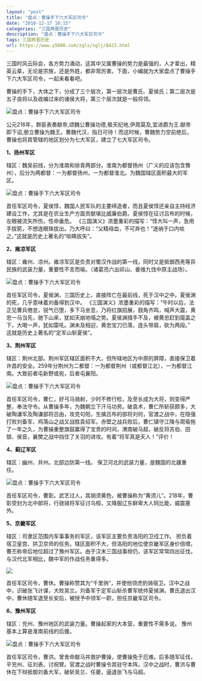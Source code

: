 ```yaml
---
layout: "post"
title: "盘点：曹操手下六大军区司令"
date: "2018-12-17 16:15"
categories: "三国两晋历史"
description: "盘点：曹操手下六大军区司令"
tags: 三国两晋历史
url: https://www.y5000.com/zgls/sglj/8423.html
---
```






三国时风云际会，各方势力涌动，这其中又属曹操的势力是最强的，人才辈出，精英云辈，无论是宗族，还是外姓，都非常厉害。下面，小编就为大家盘点了曹操手下六大军区司令，一起来看看吧。

曹操的手下，大体之下，分成了三个层次，第一层次是曹氏、夏侯氏；第二层次是五子良将以及收编过来的诸侯大将，第三个层次就是一般将领。

![盘点：曹操手下六大军区司令](/uploads/allimg/161227/6-16122G32952F9.JPG)

公元216年，群臣表奏献帝,颂魏公曹操功德,极天纪地,伊周莫及,宜进爵为王.献帝即下诏,册立曹操为魏王。曹魏代汉，指日可待！而这时候，曹魏势力空前绝后，曹操也将其管辖的地区划分为七大军区，建立了七大军区司令。

**1、扬州军区**

辖区：魏吴前线，分为淮南和徐青两部分。淮南为都督扬州（广义的应该包含豫州），后分为两都督：一为都督扬州，一为都督淮北。为魏国辖区面积最大的军区。

![盘点：曹操手下六大军区司令](/uploads/allimg/161227/6-16122G33006248.JPG)

首任军区司令，夏侯惇，魏国人民军队的主要缔造者，而且夏侯惇还亲自主持经济建设工作，尤其是在农业生产方面贡献堪比威廉伯爵。夏侯惇在征讨吕布的时候，左眼被流矢所伤，性命垂危。
《三国演义》浓墨重彩的描写：“惇大叫一声，急用手拔箭，不想连眼珠拔出。乃大呼曰：“父精母血，不可弃也！”遂纳于口内啖之。”这就是历史上著名的“啖睛拔矢”。

**2、雍凉军区**

辖区：雍州、凉州。雍凉军区是负责对蜀汉作战的第一线，同时又是抵御西羌等异民族的武装力量，重要性不言而喻。（诸葛亮六出祁山、姜维九伐中原主战场）。

![盘点：曹操手下六大军区司令](/uploads/allimg/161227/6-16122G33022D1.JPG)

首任军区司令，夏侯渊，三国历史上，直接阵亡在最前线，死于汉中之中。夏侯渊的死，几乎意味着刘备得到汉中。
《三国演义》浓墨重彩的描写：“午时以后，法正见曹兵倦怠，锐气已堕，多下马坐息，乃将红旗招展，鼓角齐鸣，喊声大震，黄忠一马当先，驰下山来，犹如天崩地塌之势。夏侯渊措手不及，被黄忠赶到麾盖之下，大喝一声，犹如雷吼。渊未及相迎，黄忠宝刀已落，连头带肩，砍为两段。”
这就是历史上著名的“定军山斩夏侯”。

**3、荆州军区**

辖区：荆州北部。荆州军区辖区面积不大，但所辖地区为中原的屏障，直接保卫着许昌的安全。259年分荆州为二都督：一为都督荆州（或都督江北），一为都督江南。大致前者屯新野或宛，后者屯襄阳。

![盘点：曹操手下六大军区司令](/uploads/allimg/161227/6-16122G3304I34.JPG)

首任军区司令，曹仁，好弓马骑射，少时不修行检，及至长成为大将，则变得严整，奉法守令。从曹操多年，为魏朝立下汗马功劳。破袁术，曹仁所斩获颇多，大破陶谦军及陶谦部将吕由，攻克句阳，生擒吕布的部将刘何，官渡之战中，在隐强打败刘备军、鸡落山之战又战胜袁绍军。赤壁之战兵败后，曹仁镇守江陵与周瑜拖了一年之久，为曹操重整旗鼓赢得了宝贵的时间，渭南破马超，破反将苏伯、田银、侯音，襄樊之战中挡住了关羽的进攻。有着“将军真是天人！”评价！

**4、蓟辽军区**

辖区：幽州、并州。北部边防第一线。 保卫河北的武装力量，是魏国的北疆重任。

![盘点：曹操手下六大军区司令](/uploads/allimg/161227/6-16122G331032C.JPG)

首任军区司令，曹彰。武艺过人，其胡须黄色，被曹操称为“黄须儿”。218年，曹彰受封为北中郎将，行骁骑将军征讨乌桓，又降服辽东鲜卑大人轲比能，威震塞外。

**5、京畿军区**

辖区：司隶区范围内军事事务的军区，该军区主要负责洛阳的卫戍工作。
担负着宿卫皇宫、拱卫京师的任务。辖区面积不大，但洛阳的地位使京畿军区身价倍增。曹丕称帝后地位超过了豫州军区。由于汉末三国战事频仍，该军区常常四出征伐，与汉代北军相比，魏中军的作战任务重得多。

![](/uploads/allimg/161227/6-16122G331192U.JPG)

首任军区司令，曹休。曹操称赞其为“千里驹”，并使他领虎豹骑宿卫。汉中之战中，识破张飞计谋，大败吴兰。刘备军于定军山斩杀曹军统帅夏侯渊，曹氏退出汉中，曹休随军退至长安后，被授予中领军一职，担任京畿军区司令。

**6、豫州军区**

辖区：兖州、豫州地区的武装力量。曹操起家的大本营，重要性不需多说。 豫州基本上算是淮南前线的后援。

![盘点：曹操手下六大军区司令](/uploads/allimg/161227/6-16122G33131Q7.JPG)

首任军区司令，曹洪。曾舍命献马并救护曹操，使曹操免于厄难。后多随军征伐，平兖州、征刘表、讨祝臂。官渡之战时曹操令其驻守本阵。汉中之战时，曹洪与曹休在下辩抵御刘备大军，破斩吴兰、任夔，逼退张飞与马超。
